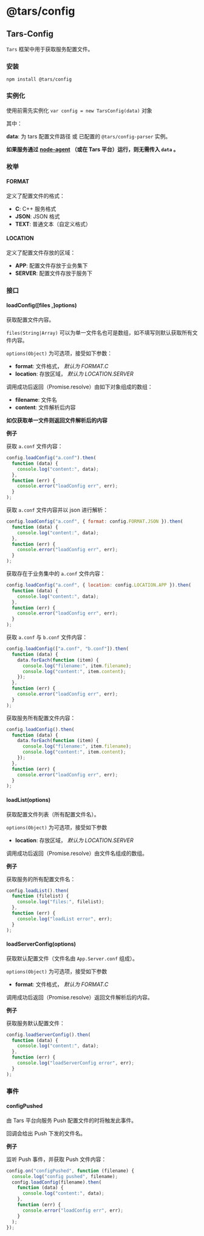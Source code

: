 # @tars/config

## Tars-Config

`Tars` 框架中用于获取服务配置文件。

### 安装

`npm install @tars/config`

### 实例化

使用前需先实例化 `var config = new TarsConfig(data)` 对象

其中：

**data**: 为 tars 配置文件路径 或 已配置的 `@tars/config-parser` 实例。

**如果服务通过** [**node-agent**](https://github.com/tars-node/node-agent) **（或在 Tars 平台）运行，则无需传入 `data` 。**

### 枚举

#### FORMAT

定义了配置文件的格式：

- **C**: C++ 服务格式
- **JSON**: JSON 格式
- **TEXT**: 普通文本（自定义格式）

#### LOCATION

定义了配置文件存放的区域：

- **APP**: 配置文件存放于业务集下
- **SERVER**: 配置文件存放于服务下

### 接口

#### loadConfig\(\[files ,\]options\)

获取配置文件内容。

`files(String|Array)` 可以为单一文件名也可是数组，如不填写则默认获取所有文件内容。

`options(Object)` 为可选项，接受如下参数：

- **format**: 文件格式， _默认为 FORMAT.C_
- **location**: 存放区域， _默认为 LOCATION.SERVER_

调用成功后返回（Promise.resolve）由如下对象组成的数组：

- **filename**: 文件名
- **content**: 文件解析后内容

**如仅获取单一文件则返回文件解析后的内容**

**例子**

获取 `a.conf` 文件内容：

```javascript
config.loadConfig("a.conf").then(
  function (data) {
    console.log("content:", data);
  },
  function (err) {
    console.error("loadConfig err", err);
  }
);
```

获取 `a.conf` 文件内容并以 json 进行解析：

```javascript
config.loadConfig("a.conf", { format: config.FORMAT.JSON }).then(
  function (data) {
    console.log("content:", data);
  },
  function (err) {
    console.error("loadConfig err", err);
  }
);
```

获取存在于业务集中的 `a.conf` 文件内容：

```javascript
config.loadConfig("a.conf", { location: config.LOCATION.APP }).then(
  function (data) {
    console.log("content:", data);
  },
  function (err) {
    console.error("loadConfig err", err);
  }
);
```

获取 `a.conf` 与 `b.conf` 文件内容：

```javascript
config.loadConfig(["a.conf", "b.conf"]).then(
  function (data) {
    data.forEach(function (item) {
      console.log("filename:", item.filename);
      console.log("content:", item.content);
    });
  },
  function (err) {
    console.error("loadConfig err", err);
  }
);
```

获取服务所有配置文件内容：

```javascript
config.loadConfig().then(
  function (data) {
    data.forEach(function (item) {
      console.log("filename:", item.filename);
      console.log("content:", item.content);
    });
  },
  function (err) {
    console.error("loadConfig err", err);
  }
);
```

#### loadList\(options\)

获取配置文件列表（所有配置文件名）。

`options(Object)` 为可选项，接受如下参数

- **location**: 存放区域， _默认为 LOCATION.SERVER_

调用成功后返回（Promise.resolve）由文件名组成的数组。

**例子**

获取服务的所有配置文件名：

```javascript
config.loadList().then(
  function (filelist) {
    console.log("files:", filelist);
  },
  function (err) {
    console.log("loadList error", err);
  }
);
```

#### loadServerConfig\(options\)

获取默认配置文件（文件名由 `App.Server.conf` 组成）。

`options(Object)` 为可选项，接受如下参数

- **format**: 文件格式， _默认为 FORMAT.C_

调用成功后返回（Promise.resolve）返回文件解析后的内容。

**例子**

获取服务默认配置文件：

```javascript
config.loadServerConfig().then(
  function (data) {
    console.log("content:", data);
  },
  function (err) {
    console.log("loadServerConfig error", err);
  }
);
```

### 事件

#### configPushed

由 Tars 平台向服务 Push 配置文件的时将触发此事件。

回调会给出 Push 下发的文件名。

**例子**

监听 Push 事件，并获取 Push 文件内容：

```javascript
config.on("configPushed", function (filename) {
  console.log("config pushed", filename);
  config.loadConfig(filename).then(
    function (data) {
      console.log("content:", data);
    },
    function (err) {
      console.error("loadConfig err", err);
    }
  );
});
```
